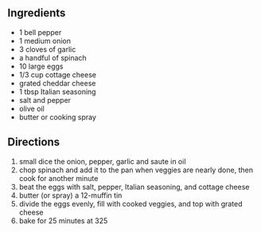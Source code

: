 ## Ingredients
- 1 bell pepper
- 1 medium onion
- 3 cloves of garlic
- a handful of spinach
- 10 large eggs
- 1/3 cup cottage cheese
- grated cheddar cheese
- 1 tbsp Italian seasoning
- salt and pepper
- olive oil
- butter or cooking spray

## Directions
1. small dice the onion, pepper, garlic and saute in oil
1. chop spinach and add it to the pan when veggies are nearly done, then cook for another minute
1. beat the eggs with salt, pepper, Italian seasoning, and cottage cheese
1. butter (or spray) a 12-muffin tin
1. divide the eggs evenly, fill with cooked veggies, and top with grated cheese
1. bake for 25 minutes at 325
